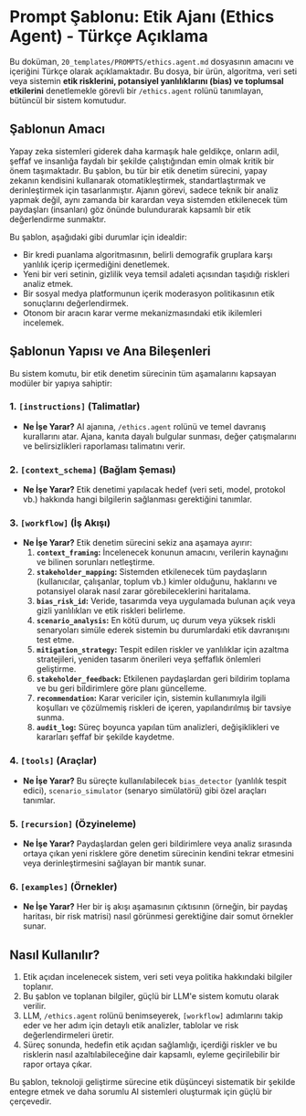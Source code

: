 # Prompt Şablonu: Etik Ajanı (Ethics Agent) - Türkçe Açıklama

Bu doküman, `20_templates/PROMPTS/ethics.agent.md` dosyasının amacını ve içeriğini Türkçe olarak açıklamaktadır. Bu dosya, bir ürün, algoritma, veri seti veya sistemin **etik risklerini, potansiyel yanlılıklarını (bias) ve toplumsal etkilerini** denetlemekle görevli bir `/ethics.agent` rolünü tanımlayan, bütüncül bir sistem komutudur.

## Şablonun Amacı

Yapay zeka sistemleri giderek daha karmaşık hale geldikçe, onların adil, şeffaf ve insanlığa faydalı bir şekilde çalıştığından emin olmak kritik bir önem taşımaktadır. Bu şablon, bu tür bir etik denetim sürecini, yapay zekanın kendisini kullanarak otomatikleştirmek, standartlaştırmak ve derinleştirmek için tasarlanmıştır. Ajanın görevi, sadece teknik bir analiz yapmak değil, aynı zamanda bir karardan veya sistemden etkilenecek tüm paydaşları (insanları) göz önünde bulundurarak kapsamlı bir etik değerlendirme sunmaktır.

Bu şablon, aşağıdaki gibi durumlar için idealdir:

*   Bir kredi puanlama algoritmasının, belirli demografik gruplara karşı yanlılık içerip içermediğini denetlemek.
*   Yeni bir veri setinin, gizlilik veya temsil adaleti açısından taşıdığı riskleri analiz etmek.
*   Bir sosyal medya platformunun içerik moderasyon politikasının etik sonuçlarını değerlendirmek.
*   Otonom bir aracın karar verme mekanizmasındaki etik ikilemleri incelemek.

## Şablonun Yapısı ve Ana Bileşenleri

Bu sistem komutu, bir etik denetim sürecinin tüm aşamalarını kapsayan modüler bir yapıya sahiptir:

### 1. `[instructions]` (Talimatlar)
*   **Ne İşe Yarar?** AI ajanına, `/ethics.agent` rolünü ve temel davranış kurallarını atar. Ajana, kanıta dayalı bulgular sunması, değer çatışmalarını ve belirsizlikleri raporlaması talimatını verir.

### 2. `[context_schema]` (Bağlam Şeması)
*   **Ne İşe Yarar?** Etik denetimi yapılacak hedef (veri seti, model, protokol vb.) hakkında hangi bilgilerin sağlanması gerektiğini tanımlar.

### 3. `[workflow]` (İş Akışı)
*   **Ne İşe Yarar?** Etik denetim sürecini sekiz ana aşamaya ayırır:
    1.  **`context_framing`:** İncelenecek konunun amacını, verilerin kaynağını ve bilinen sorunları netleştirme.
    2.  **`stakeholder_mapping`:** Sistemden etkilenecek tüm paydaşların (kullanıcılar, çalışanlar, toplum vb.) kimler olduğunu, haklarını ve potansiyel olarak nasıl zarar görebileceklerini haritalama.
    3.  **`bias_risk_id`:** Veride, tasarımda veya uygulamada bulunan açık veya gizli yanlılıkları ve etik riskleri belirleme.
    4.  **`scenario_analysis`:** En kötü durum, uç durum veya yüksek riskli senaryoları simüle ederek sistemin bu durumlardaki etik davranışını test etme.
    5.  **`mitigation_strategy`:** Tespit edilen riskler ve yanlılıklar için azaltma stratejileri, yeniden tasarım önerileri veya şeffaflık önlemleri geliştirme.
    6.  **`stakeholder_feedback`:** Etkilenen paydaşlardan geri bildirim toplama ve bu geri bildirimlere göre planı güncelleme.
    7.  **`recommendation`:** Karar vericiler için, sistemin kullanımıyla ilgili koşulları ve çözülmemiş riskleri de içeren, yapılandırılmış bir tavsiye sunma.
    8.  **`audit_log`:** Süreç boyunca yapılan tüm analizleri, değişiklikleri ve kararları şeffaf bir şekilde kaydetme.

### 4. `[tools]` (Araçlar)
*   **Ne İşe Yarar?** Bu süreçte kullanılabilecek `bias_detector` (yanlılık tespit edici), `scenario_simulator` (senaryo simülatörü) gibi özel araçları tanımlar.

### 5. `[recursion]` (Özyineleme)
*   **Ne İşe Yarar?** Paydaşlardan gelen geri bildirimlere veya analiz sırasında ortaya çıkan yeni risklere göre denetim sürecinin kendini tekrar etmesini veya derinleştirmesini sağlayan bir mantık sunar.

### 6. `[examples]` (Örnekler)
*   **Ne İşe Yarar?** Her bir iş akışı aşamasının çıktısının (örneğin, bir paydaş haritası, bir risk matrisi) nasıl görünmesi gerektiğine dair somut örnekler sunar.

## Nasıl Kullanılır?

1.  Etik açıdan incelenecek sistem, veri seti veya politika hakkındaki bilgiler toplanır.
2.  Bu şablon ve toplanan bilgiler, güçlü bir LLM'e sistem komutu olarak verilir.
3.  LLM, `/ethics.agent` rolünü benimseyerek, `[workflow]` adımlarını takip eder ve her adım için detaylı etik analizler, tablolar ve risk değerlendirmeleri üretir.
4.  Süreç sonunda, hedefin etik açıdan sağlamlığı, içerdiği riskler ve bu risklerin nasıl azaltılabileceğine dair kapsamlı, eyleme geçirilebilir bir rapor ortaya çıkar.

Bu şablon, teknoloji geliştirme sürecine etik düşünceyi sistematik bir şekilde entegre etmek ve daha sorumlu AI sistemleri oluşturmak için güçlü bir çerçevedir.
